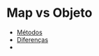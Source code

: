 # Map vs Objeto

- [Métodos](https://i.imgur.com/Lki4kMd.png)
- [Diferenças](https://i.imgur.com/piVHoc3.png)
- 
